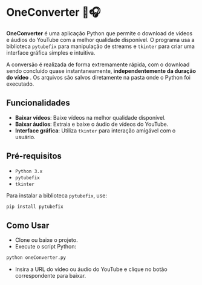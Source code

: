 # OneConverter 🎥🎧

**OneConverter** é uma aplicação Python que permite o download de vídeos e áudios do YouTube com a melhor qualidade disponível. O programa usa a biblioteca `pytubefix` para manipulação de streams e `tkinter` para criar uma interface gráfica simples e intuitiva.

A conversão é realizada de forma extremamente rápida, com o download sendo concluído quase instantaneamente, <b>independentemente da duração do vídeo</b> . Os arquivos são salvos diretamente na pasta onde o Python foi executado.

## Funcionalidades

- **Baixar vídeos**: Baixe vídeos na melhor qualidade disponível.
- **Baixar áudios**: Extraia e baixe o áudio de vídeos do YouTube.
- **Interface gráfica**: Utiliza `tkinter` para interação amigável com o usuário.

## Pré-requisitos

- `Python 3.x`
- `pytubefix`
- `tkinter` 

Para instalar a biblioteca `pytubefix`, use:

```bash
pip install pytubefix
```

## Como Usar
- Clone ou baixe o projeto.
- Execute o script Python:
```bash
python oneConverter.py
```
- Insira a URL do vídeo ou áudio do YouTube e clique no botão correspondente para baixar. 